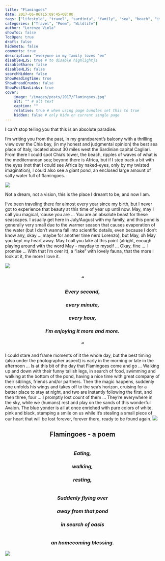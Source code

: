 ```yaml
---
title: "Flamingoes"
date: 2017-06-06T15:09:45+08:00
tags: ["lifestyle", "travel", "sardinia", "family", "sea", "beach", "italy", "landscape", "poem", "selfie", "flamingo", "wildlife", "nature", "animals"]
categories: ["Travel", "Poem", "Wildlife"]
author: "Lorenzo Viola"
showToc: false
TocOpen: true
draft: false
hidemeta: false
comments: true
description: "everyone in my family loves 'em"
disableHLJS: true # to disable highlightjs
disableShare: false
disableHLJS: false
searchHidden: false
ShowReadingTime: true
ShowBreadCrumbs: false
ShowPostNavLinks: true
cover:
    image: "/images/posts/2017/Flamingoes.jpg"
    alt: "" # alt text
    caption: ""
    relative: true # when using page bundles set this to true
    hidden: false # only hide on current single page
---
```

I can’t stop telling you that this is an absolute paradise.

I’m writing you from the past, in my grandparent’s balcony with a thrilling view over the Chia bay, (in my honest and judgmental opinion) the best sea place of Italy, located about 30 miles west the Sardinian capital Cagliari.
From there I could spot Chia’s tower, the beach, ripples of waves of what is the mediterranean sea; beyond there is Africa, but if I step back a bit with the eyes (not that I could see Africa by naked-eyes, only by my twisted imagination), I could also see a giant pond, an enclosed large amount of salty water full of flamingoes.

![](/images/posts/2017/Flamingoes2.jpg#center)

Not a dream, not a vision, this is the place I dreamt to be, and now I am.

I’ve been traveling there for almost every year since my birth, but I never got to experience that beauty at this time of year up until now. 
May, may I call you magical, ‘cause you are … You are an absolute beast for these seascapes.
I usually get here in July/August with my family, and this pond is generally very small due to the warmer season that causes evaporation of the water (but I don’t wanna fall into scientific details, even because I don’t know any, okay … maybe for another time nerd Lorenzo), but May, oh May you kept my heart away.
May I call you lake at this point (alright, enough playing around with the word May - mayday to myself … Okay, fine … I promise … With that I’m over it), a “lake” with lovely fauna, that the more I look at it, the more I love it.

![](/images/posts/2017/Flamingoes3.jpg#center)

### ***<p align="center">“</p>***
### ***<p align="center">Every second, </p>***
### ***<p align="center">every minute,</p>***
### ***<p align="center">every hour, </p>***
### ***<p align="center">I’m enjoying it more and more.</p>*** 
### ***<p align="center">”</p>*** 

I could stare and frame moments of it the whole day, but the best timing (also under the photographer aspect) is early in the morning or late in the afternoon … Is at this bit of the day that Flamingoes come and go … Walking up and down with their funny tallish legs, in search of food, swimming and walking at the bottom of the pond, having a nice time with great company of their siblings, friends and/or partners.
Then the magic happens, suddenly one unfolds his wings and takes off to the sea’s horizon, cruising for a better place to stay at night, and two are instantly following the first, and then three, four … I promptly lost count of them … They’re everywhere in the sky, while we (humans) rest and play on the sands of this wonderful Avalon.
The blue yonder is all at once enriched with pure colors of white, pink and black, stamping a smile on us while it’s stealing a small piece of our heart that will be lost forever, forever there, ready to be found again.
![](/images/posts/2017/Flamingoes4.jpg#center)
## **<p align="center">Flamingoes - a poem</p>**
# 
### ***<p align="center">Eating,</p>***
### ***<p align="center">walking,</p>***
### ***<p align="center">resting,</p>***
# 
### ***<p align="center">Suddenly flying over</p>***
### ***<p align="center">away from that pond</p>***
### ***<p align="center">in search of oasis</p>*** 
# 
### ***<p align="center">an homecoming blessing.</p>*** 
![](/images/posts/2017/Flamingoes5.jpg#center)
